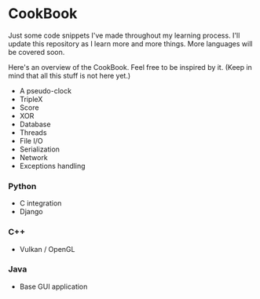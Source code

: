 # CookBook
Just some code snippets I've made throughout my learning process. I'll update this repository as I learn more and more things. More languages will be covered soon.

Here's an overview of the CookBook. Feel free to be inspired by it. (Keep in mind that all this stuff is not here yet.)

* A pseudo-clock
* TripleX
* Score
* XOR
* Database
* Threads
* File I/O
* Serialization
* Network
* Exceptions handling

### Python
* C integration
* Django

### C++
* Vulkan / OpenGL

### Java
* Base GUI application
